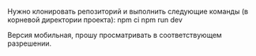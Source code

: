 Нужно клонировать репозиторий и выполнить следующие команды (в корневой директории проекта): 
  npm ci
  npm run dev

Версия мобильная, прошу просматривать в соответствующем разрешении.
